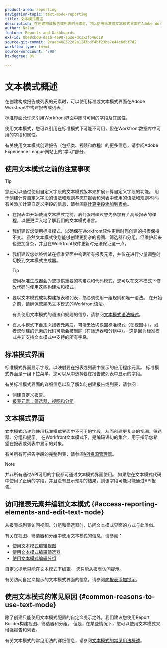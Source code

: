 ```yaml
---
product-area: reporting
navigation-topic: text-mode-reporting
title: 文本模式概述
description: 在创建构成报告或列表的元素时，可以使用标准或文本模式界面在Adobe Workfront中构建报告或列表。
author: Nolan
feature: Reports and Dashboards
exl-id: 8be8cbd0-da1b-4e90-a52e-dc352f646d18
source-git-commit: 9caac488522d2a12d3bdf4bf23ba7e44c6dbf7d2
workflow-type: tm+mt
source-wordcount: '798'
ht-degree: 0%

---
```


# 文本模式概述

<!-- Audited: 1/2025 -->

<!--(NOTE: Linked to the UI (for the areas mentioned in the comments below and the new NWE filters as well))-->

<!--(NOTE: Alina: ***Linked to other articles. Do not move, rename or change url.Linked to the product, in the report builder, when using a field that is not recognized in standard mode.)-->

<!--(NOTE: This will be linked to the Ninja feature about adding a filter to the User typeahead field (which originally is open only for text mode filters). Update the Context Sensitive sheet at release time)-->

在创建构成报告或列表的元素时，可以使用标准或文本模式界面在Adobe Workfront中构建报告或列表。

标准界面允许您引用Workfront界面中随时可用的字段及其属性。

使用文本模式，您可以引用在标准模式下可能不可用，但在Workfront数据库中可用的字段和属性。

有关使用文本模式创建报告（包括类、视频和教程）的更多信息，请参阅Adobe Experience League网站上的“学习”部分。

## 使用文本模式之前的注意事项

>[!TIP]
>
>您还可以通过使用自定义字段的文本模式版本来扩展计算自定义字段的功能。 用于创建计算自定义字段的语法和规则与您在报表和列表中使用的语法和规则不同。 有关添加计算自定义字段的信息，请参阅[将计算字段添加到表单](/help/quicksilver/administration-and-setup/customize-workfront/create-manage-custom-forms/form-designer/design-a-form/add-a-calculated-field.md)。

* 在报表中开始使用文本模式之前，我们强烈建议您先参加有关高级报表的课程，以便更深入地了解我们的文本模式语言。
* 我们建议您使用标准模式，以确保在Workfront软件更新时您创建的报表保持不变。 虽然文本模式使您能够创建更复杂的视图、筛选器和分组，但维护起来也更加复杂，并且在Workfront软件更新时无法保证这一点。
* 我们建议您始终尝试在标准界面中构建所有报表元素，并仅在进行少量调整时切换到文本模式生成器。

  >[!TIP]
  >
  >使用标准生成器会为您提供重要的构建块和代码模式，您可以在文本模式下修改代码时使用这些构建块和模式。

* 要以文本模式成功构建报表和列表，您必须使用一组规则和唯一语法。 在开始之前，请确保您熟悉文本模式的Workfront语法。

  有关使用文本模式的语法和规则的信息，请参阅[文本模式语法概述](../../../reports-and-dashboards/reports/text-mode/text-mode-syntax-overview.md)。

* 在文本模式下自定义报表元素后，可能无法切换回标准模式（在视图中），或者您创建的元素的代码可能会被删除（在筛选器和分组中）。 这是因为标准模式并非支持文本模式中支持的所有字段。

## 标准模式界面

标准模式界面显示字段，以映射要在报表或列表中显示的应用程序元素。 标准模式界面是一组下拉菜单，您可以从中选择要在报告或列表中显示的字段。

有关标准模式界面的详细信息以及了解如何创建报告或列表，请参阅：

* [创建自定义报告](../../../reports-and-dashboards/reports/creating-and-managing-reports/create-custom-report.md)。
* [报表元素：筛选器、视图和分组](../../../reports-and-dashboards/reports/reporting-elements/reporting-elements-filters-views-groupings.md)

## 文本模式界面

文本模式允许您使用标准模式界面中不可用的字段，从而创建更复杂的视图、筛选器、分组和提示。 在Workfront文本模式下，是编码语句的集合，用于指示您希望在报表或列表中显示的对象。

有关所有可报告字段的完整列表，请参阅[API资源管理器](../../../wf-api/general/api-explorer.md)。

>[!NOTE]
>
>并非所有通过API可用的字段都可通过文本模式界面使用。 如果您在文本模式代码中使用了正确的字段，并且没有显示预期的结果，则该字段可能只能通过API报告。

## 访问报表元素并编辑文本模式 {#access-reporting-elements-and-edit-text-mode}

从报表或列表访问视图、分组和筛选器时，访问文本模式界面的方式与此类似。

有关在视图、筛选器和分组中使用文本模式的信息，请参阅：

* [使用文本模式编辑视图](../../../reports-and-dashboards/reports/text-mode/edit-text-mode-in-view.md)
* [使用文本模式编辑筛选器](../../../reports-and-dashboards/reports/text-mode/edit-text-mode-in-filter.md)
* [使用文本模式编辑分组](../../../reports-and-dashboards/reports/text-mode/edit-text-mode-in-grouping.md)

自定义提示只能在文本模式下编辑。 您只能从报表访问提示。

有关访问自定义提示的文本模式界面的信息，请参阅[向报表添加提示](../../../reports-and-dashboards/reports/creating-and-managing-reports/add-prompt-report.md)。

## 使用文本模式的常见原因 {#common-reasons-to-use-text-mode}

除了创建只能使用文本模式配置的自定义提示之外，我们建议您使用Report Builder构建视图、筛选器和分组。 但是，在某些情况下，您可以使用文本模式来增强报告和列表。

有关文本模式的常见用法的详细信息，请参阅[文本模式的常见用法概述](../../../reports-and-dashboards/reports/text-mode/understand-common-uses-text-mode.md)。
